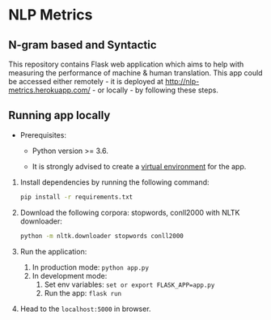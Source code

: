 # NLP Metrics
## N-gram based and Syntactic

This repository contains Flask web application which aims to help with measuring the performance of machine & human translation. This app could be accessed either remotely - it is deployed at http://nlp-metrics.herokuapp.com/ - or locally - by following these steps.

## Running app locally

* Prerequisites:

    * Python version >= 3.6.

    * It is strongly advised to create a [virtual environment](https://docs.python.org/3/library/venv.html) for the app.

1. Install dependencies by running the following command:

    ```bash
    pip install -r requirements.txt
    ```
2. Download the following corpora: stopwords, conll2000 with NLTK downloader:
    ```bash
    python -m nltk.downloader stopwords conll2000
    ```
3. Run the application:
    1. In production mode: `python app.py`
    2. In development mode:
        1. Set env variables: `set or export FLASK_APP=app.py`
        2. Run the app: `flask run`
4. Head to the `localhost:5000` in browser.
